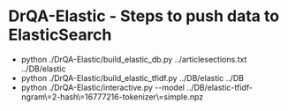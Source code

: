 # DrQA-Elastic - Steps to push data to ElasticSearch

<ul>
  <li>python ./DrQA-Elastic/build_elastic_db.py ../articlesections.txt ../DB/elastic</li>
  <li>python ./DrQA-Elastic/build_elastic_tfidf.py ../DB/elastic ../DB</li>
<li>python ./DrQA-Elastic/interactive.py --model ../DB/elastic-tfidf-ngram\=2-hash\=16777216-tokenizer\=simple.npz</li>
<ul>

